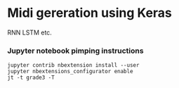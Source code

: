 # Midi gereration using Keras

RNN LSTM etc.

### Jupyter notebook pimping instructions
```
jupyter contrib nbextension install --user
jupyter nbextensions_configurator enable
jt -t grade3 -T
```


